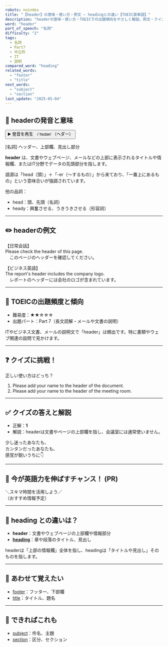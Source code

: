 ```yaml
---
robots: noindex
title: "【header】の意味・使い方・例文 ― headingとの違い【TOEIC英単語】"
description: "headerの意味・使い方・TOEICでの出題傾向をやさしく解説。例文・クイズ付きでheadingとの違いもわかりやすく学べます。"
word: "header"
part_of_speech: "名詞"
difficulty: "2"
tags:
  - 名詞
  - Part7
  - 中立的
  - IT
  - 説明
compared_word: "heading"
related_words:
  - "footer"
  - "title"
next_words:
  - "subject"
  - "section"
last_update: "2025-05-04"
---
```


## 🔰 headerの発音と意味

<button class="play-audio" onclick="playTTS('header')">
  <span class="play-audio-main">
    ▶️ 発音を再生　/ˈhɛdər/
  </span>
  <span class="play-audio-sub">
    （ヘダー）
  </span>
</button>

[名詞] ヘッダー、上部欄、見出し部分

**header** は、文書やウェブページ、メールなどの上部に表示されるタイトルや情報欄、またはIT分野でデータの先頭部分を指します。

語源は「head（頭）」＋「-er（～するもの）」から来ており、「一番上にあるもの」という意味合いが強調されています。

他の品詞：  
- head：頭、先頭（名詞）
- heady：興奮させる、うきうきさせる（形容詞）

---

## ✏️ headerの例文

【日常会話】  
Please check the header of this page.  
　このページのヘッダーを確認してください。

【ビジネス英語】  
The report's header includes the company logo.  
　レポートのヘッダーには会社のロゴが含まれています。

---

## 🎯 TOEICの出題頻度と傾向

- 難易度：★★☆☆☆
- 出題パート：Part 7（長文読解・メールや文書の説明）

ITやビジネス文書、メールの説明文で「header」は頻出です。特に書類やウェブ関連の設問で見かけます。

---

## ❓ クイズに挑戦！

正しい使い方はどっち？

1. Please add your name to the header of the document.  
2. Please add your name to the header of the meeting room.

---

## ✅ クイズの答えと解説

- 正解：**1**
- 解説：headerは文書やページの上部欄を指し、会議室には通常使いません。

少し迷ったあなたも、  
カンタンだったあなたも、  
感覚が鋭いうちに👇️

---

## 🚀 今が英語力を伸ばすチャンス！ (PR)

<div class="info-center">
＼スキマ時間を活用しよう／<br>  
（おすすめ情報予定）
</div>

---

## 🤔  heading との違いは？

- **header**：文書やウェブページの上部欄や情報部分
- **[heading](/heading)**：章や段落のタイトル、見出し

headerは「上部の情報欄」全体を指し、headingは「タイトルや見出し」そのものを指します。

---

## 🧩 あわせて覚えたい

- [footer](/footer)：フッター、下部欄
- [title](/title)：タイトル、題名

---

## 📖 できればこれも

- [subject](/subject)：件名、主題
- [section](/section)：区分、セクション

<!-- cvid: aid06_bid06 -->
